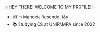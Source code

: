 ✨HEY THERE! WELCOME TO MY PROFILE!✨

- ✌️I'm Manoela Resende, 18y
- 📚 Studying CS at UNIPAMPA since 2022

<!---
manoelargc/manoelargc is a ✨ special ✨ repository because its `README.md` (this file) appears on your GitHub profile.
You can click the Preview link to take a look at your changes.
--->
